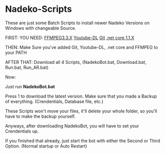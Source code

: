 # Nadeko-Scripts

These are just some Batch Scripts to install newer Nadeko Versions on Windows with changeable Source.  
 
FIRST: YOU NEED: [FFMPEG3.3.X](http://ffmpeg.zeranoe.com/builds/) [Youtube-DL](https://rg3.github.io/youtube-dl/download.html)  [Git](https://git-scm.com/downloads) [.net core 1.1.X](https://www.microsoft.com/net/download/core#/sdk)  

THEN: Make Sure you've added Git, Youtube-DL, .net core and FFMPEG to your PATH  

AFTER THAT: Download all 4 Scripts, (NadekoBot.bat, Download.bat, Run.bat, Run_AR.bat)  

Now:  
 
Just run **NadekoBot.bat**  
 
Press 1 to download the latest version. Make sure that you made a Backup of everything. (Crendentials, Database file, etc.) 
 
These Scripts won't move your files, it'll delete your whole folder, so you'll have to make the backup yourself. 

Anyways, after downloading NadekoBot, you will have to set your Crendentials up.  

If you finished that already, just start the bot with either the Second or Third Option. (Normal startup or Auto Restart)